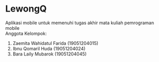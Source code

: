 # LewongQ
Aplikasi mobile untuk memenuhi tugas akhir mata kuliah pemrograman mobile
<br />
Anggota Kelompok:
<br />
1. Zaemita Wahidatul Farida   (19051204015)
2. Ibnu Qomaril Huda          (19051204024)
3. Bara Laily Mubarok         (19051204045)
